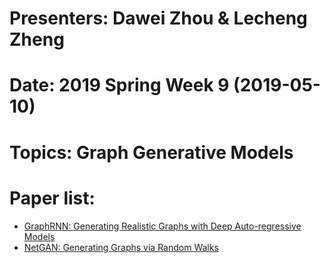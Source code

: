
# Presenters: Dawei Zhou & Lecheng Zheng
# Date: 2019 Spring Week 9 (2019-05-10)
# Topics: Graph Generative Models
# Paper list:
* [GraphRNN: Generating Realistic Graphs with Deep Auto-regressive Models](https://arxiv.org/pdf/1802.08773.pdf)
* [NetGAN: Generating Graphs via Random Walks](https://arxiv.org/pdf/1803.00816.pdf)
